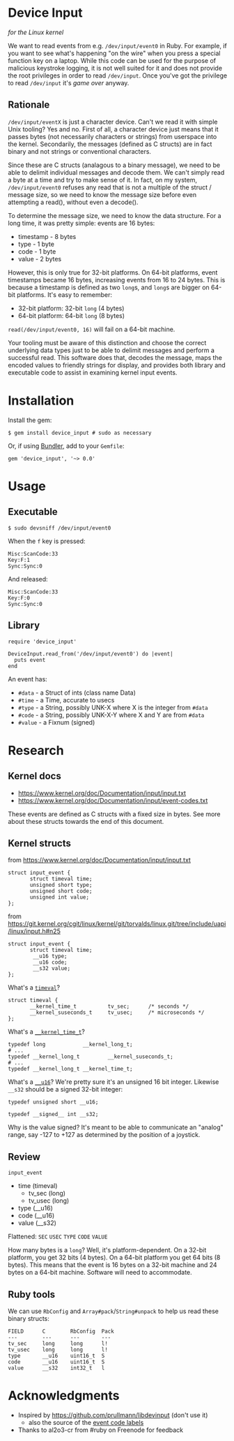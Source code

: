 # Device Input

*for the Linux kernel*

We want to read events from e.g. `/dev/input/event0` in Ruby.  For example,
if you want to see what's happening "on the wire" when you press a special
function key on a laptop.  While this code can be used for the purpose of
malicious keystroke logging, it is not well suited for it and does not provide
the root privileges in order to read `/dev/input`.  Once you've got the
privilege to read `/dev/input` it's *game over* anyway.

## Rationale

`/dev/input/eventX` is just a character device.  Can't we read it with simple
Unix tooling?  Yes and no.  First of all, a character device just means that
it passes bytes (not necessarily characters or strings) from userspace into
the kernel.  Secondarily, the messages (defined as C structs) are in fact
binary and not strings or conventional characters.

Since these are C structs (analagous to a binary message), we need to be able
to delimit individual messages and decode them.  We can't simply read a byte
at a time and try to make sense of it.  In fact, on my system,
`/dev/input/event0` refuses any read that is not a multiple of the struct /
message size, so we need to know the message size before even attempting a
read(), without even a decode().

To determine the message size, we need to know the data structure.  For a
long time, it was pretty simple: events are 16 bytes:

* timestamp - 8 bytes
* type - 1 byte
* code - 1 byte
* value - 2 bytes

However, this is only true for 32-bit platforms.  On 64-bit platforms, event
timestamps became 16 bytes, increasing events from 16 to 24 bytes.  This is
because a timestamp is defined as two `long`s, and `long`s are bigger on
64-bit platforms.  It's easy to remember:

* 32-bit platform: 32-bit `long` (4 bytes)
* 64-bit platform: 64-bit `long` (8 bytes)

`read(/dev/input/event0, 16)` will fail on a 64-bit machine.

Your tooling must be aware of this distinction and choose the correct
underlying data types just to be able to delimit messages and perform a
successful read.  This software does that, decodes the message, maps the
encoded values to friendly strings for display, and provides both library and
executable code to assist in examining kernel input events.

# Installation

Install the gem:

```
$ gem install device_input # sudo as necessary
```

Or, if using [Bundler](http://bundler.io/), add to your `Gemfile`:

```
gem 'device_input', '~> 0.0'
```

# Usage

## Executable

```
$ sudo devsniff /dev/input/event0
```

When the `f` key is pressed:

```
Misc:ScanCode:33
Key:F:1
Sync:Sync:0
```

And released:
```
Misc:ScanCode:33
Key:F:0
Sync:Sync:0
```

## Library

```
require 'device_input'

DeviceInput.read_from('/dev/input/event0') do |event|
  puts event
end
```

An event has:

* `#data` - a Struct of ints (class name Data)
* `#time` - a Time, accurate to usecs
* `#type` - a String, possibly UNK-X where X is the integer from `#data`
* `#code` - a String, possibly UNK-X-Y where X and Y are from `#data`
* `#value` - a Fixnum (signed)

# Research

## Kernel docs

* https://www.kernel.org/doc/Documentation/input/input.txt
* https://www.kernel.org/doc/Documentation/input/event-codes.txt

These events are defined as C structs with a fixed size in bytes.  See more
about these structs towards the end of this document.

## Kernel structs

from https://www.kernel.org/doc/Documentation/input/input.txt

```
struct input_event {
       struct timeval time;
       unsigned short type;
       unsigned short code;
       unsigned int value;
};
```

from
https://git.kernel.org/cgit/linux/kernel/git/torvalds/linux.git/tree/include/uapi/linux/input.h#n25

```
struct input_event {
       struct timeval time;
        __u16 type;
        __u16 code;
        __s32 value;
};
```

What's a [`timeval`](https://git.kernel.org/cgit/linux/kernel/git/torvalds/linux.git/tree/include/uapi/linux/time.h#n15)?

```
struct timeval {
       __kernel_time_t          tv_sec;      /* seconds */
       __kernel_suseconds_t     tv_usec;     /* microseconds */
};
```

What's a [`__kernel_time_t`](https://git.kernel.org/cgit/linux/kernel/git/torvalds/linux.git/tree/include/uapi/asm-generic/posix_types.h#n88)?

```
typedef long            __kernel_long_t;
# ...
typedef __kernel_long_t         __kernel_suseconds_t;
# ...
typedef __kernel_long_t __kernel_time_t;
```

What's a [`__u16`](https://git.kernel.org/cgit/linux/kernel/git/torvalds/linux.git/tree/include/uapi/asm-generic/int-l64.h#n23)?
We're pretty sure it's an unsigned 16 bit integer.  Likewise `__s32` should
be a signed 32-bit integer:

```
typedef unsigned short __u16;

typedef __signed__ int __s32;
```

Why is the value signed?  It's meant to be able to communicate an "analog"
range, say -127 to +127 as determined by the position of a joystick.

## Review

`input_event`

* time (timeval)
  - tv_sec (long)
  - tv_usec (long)
* type (__u16)
* code (__u16)
* value (__s32)

Flattened: `SEC` `USEC` `TYPE` `CODE` `VALUE`

How many bytes is a `long`?  Well, it's platform-dependent.  On a 32-bit
platform, you get 32 bits (4 bytes).  On a 64-bit platform you get 64 bits
(8 bytes).  This means that the event is 16 bytes on a 32-bit machine and
24 bytes on a 64-bit machine.  Software will need to accommodate.

## Ruby tools

We can use `RbConfig` and `Array#pack`/`String#unpack` to help us read these
binary structs:

```
FIELD      C        RbConfig  Pack
---        ---      ---       ---
tv_sec     long     long      l!
tv_usec    long     long      l!
type       __u16    uint16_t  S
code       __u16    uint16_t  S
value      __s32    int32_t   l
```

# Acknowledgments

* Inspired by https://github.com/prullmann/libdevinput (don't use it)
  - also the source of the [event code labels](lib/device_input/codes.rb)
* Thanks to al2o3-cr from #ruby on Freenode for feedback
